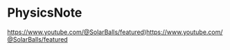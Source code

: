 # PhysicsNote

https://www.youtube.com/@SolarBalls/featured)https://www.youtube.com/@SolarBalls/featured
